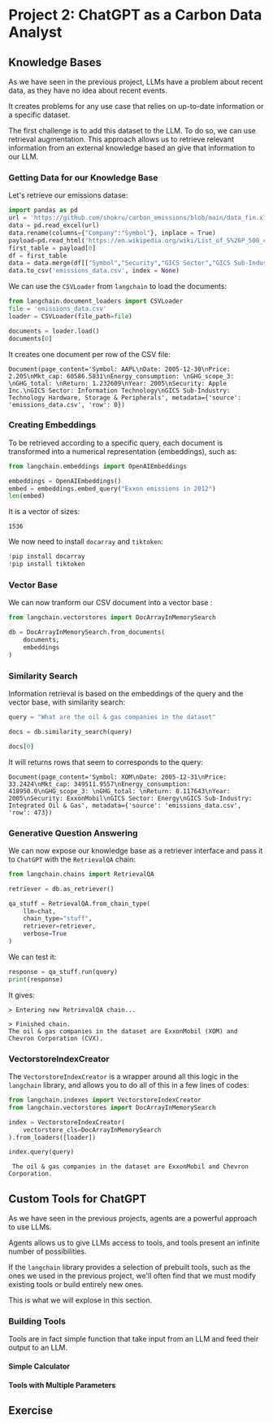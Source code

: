 # Project 2: ChatGPT as a Carbon Data Analyst


## Knowledge Bases

As we have seen in the previous project, LLMs have a problem about recent data, as they have no idea about recent events. 

It creates problems for any use case that relies on up-to-date information or a specific dataset.

The first challenge is to add this dataset to the LLM. To do so, we can use retrieval augmentation. This approach allows us to retrieve relevant information from an external knowledge based an give that information to our LLM. 
### Getting Data for our Knowledge Base

Let's retrieve our emissions datase:

```Python
import pandas as pd
url = 'https://github.com/shokru/carbon_emissions/blob/main/data_fin.xlsx?raw=true'
data = pd.read_excel(url)
data.rename(columns={"Company":"Symbol"}, inplace = True)
payload=pd.read_html('https://en.wikipedia.org/wiki/List_of_S%26P_500_companies')
first_table = payload[0]
df = first_table
data = data.merge(df[["Symbol","Security","GICS Sector","GICS Sub-Industry"]], how = "left", on = "Symbol")
data.to_csv('emissions_data.csv', index = None)
```

We can use the `CSVLoader` from `langchain` to load the documents:

```Python
from langchain.document_loaders import CSVLoader
file = 'emissions_data.csv'
loader = CSVLoader(file_path=file)

documents = loader.load()
documents[0]
```
It creates one document per row of the CSV file:

```
Document(page_content='Symbol: AAPL\nDate: 2005-12-30\nPrice: 2.205\nMkt_cap: 60586.5831\nEnergy_consumption: \nGHG_scope_3: \nGHG_total: \nReturn: 1.232609\nYear: 2005\nSecurity: Apple Inc.\nGICS Sector: Information Technology\nGICS Sub-Industry: Technology Hardware, Storage & Peripherals', metadata={'source': 'emissions_data.csv', 'row': 0})
```
### Creating Embeddings

To be retrieved according to a specific query, each document is transformed into a numerical representation (embeddings), such as:

```Python
from langchain.embeddings import OpenAIEmbeddings

embeddings = OpenAIEmbeddings()
embed = embeddings.embed_query("Exxon emissions in 2012")
len(embed)
```
It is a vector of sizes:
```
1536
```

We now need to install `docarray` and `tiktoken`:

```Python
!pip install docarray
!pip install tiktoken
```

### Vector Base

We can now tranform our CSV document into a vector base :

```Python
from langchain.vectorstores import DocArrayInMemorySearch

db = DocArrayInMemorySearch.from_documents(
    documents, 
    embeddings
)
```

### Similarity Search 

Information retrieval is based on the embeddings of the query and the vector base, with similarity search:

```Python
query = "What are the oil & gas companies in the dataset"

docs = db.similarity_search(query)

docs[0]
```

It will returns rows that seem to corresponds to the query:

```
Document(page_content='Symbol: XOM\nDate: 2005-12-31\nPrice: 33.2424\nMkt_cap: 349511.9557\nEnergy_consumption: 418950.0\nGHG_scope_3: \nGHG_total: \nReturn: 0.117643\nYear: 2005\nSecurity: ExxonMobil\nGICS Sector: Energy\nGICS Sub-Industry: Integrated Oil & Gas', metadata={'source': 'emissions_data.csv', 'row': 473})
```
### Generative Question Answering

We can now expose our knowledge base as a retriever interface and pass it to `ChatGPT` with the `RetrievalQA` chain:

```Python
from langchain.chains import RetrievalQA

retriever = db.as_retriever()

qa_stuff = RetrievalQA.from_chain_type(
    llm=chat, 
    chain_type="stuff", 
    retriever=retriever, 
    verbose=True
)
```

We can test it:

```Python
response = qa_stuff.run(query)
print(response)
```

It gives:

```
> Entering new RetrievalQA chain...

> Finished chain.
The oil & gas companies in the dataset are ExxonMobil (XOM) and Chevron Corporation (CVX).
```

### VectorstoreIndexCreator

The `VectorstoreIndexCreator` is a wrapper around all this logic in the `langchain` library, and allows you to do all of this in a few lines of codes:

```Python
from langchain.indexes import VectorstoreIndexCreator
from langchain.vectorstores import DocArrayInMemorySearch

index = VectorstoreIndexCreator(
    vectorstore_cls=DocArrayInMemorySearch
).from_loaders([loader])

index.query(query)
```
```
 The oil & gas companies in the dataset are ExxonMobil and Chevron Corporation.
```

## Custom Tools for ChatGPT

As we have seen in the previous projects, agents are a powerful approach to use LLMs. 

Agents allows us to give LLMs access to tools, and tools present an infinite number of possibilities. 

If the `langchain` library provides a selection of prebuilt tools, such as the ones we used in the previous project, we'll often find that we must modify existing tools or build entirely new ones.

This is what we will explose in this section.
### Building Tools

Tools are in fact simple function that take input from an LLM and feed their output to an LLM.

#### Simple Calculator

#### Tools with Multiple Parameters


## Exercise